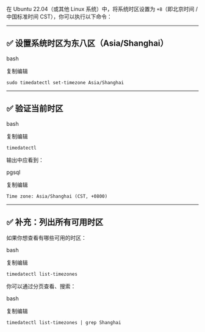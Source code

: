 在 Ubuntu 22.04（或其他 Linux 系统）中，将系统时区设置为 `+8`（即北京时间 / 中国标准时间 CST），你可以执行以下命令：

---

## ✅ 设置系统时区为东八区（Asia/Shanghai）

bash

复制编辑

`sudo timedatectl set-timezone Asia/Shanghai`

---

## ✅ 验证当前时区

bash

复制编辑

`timedatectl`

输出中应看到：

pgsql

复制编辑

`Time zone: Asia/Shanghai (CST, +0800)`

---

## ✅ 补充：列出所有可用时区

如果你想查看有哪些可用的时区：

bash

复制编辑

`timedatectl list-timezones`

你可以通过分页查看、搜索：

bash

复制编辑

`timedatectl list-timezones | grep Shanghai`
